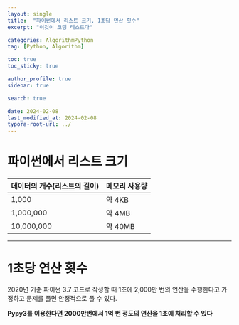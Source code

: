 ```yaml
---
layout: single
title:  "파이썬에서 리스트 크기, 1초당 연산 횟수"
excerpt: "이것이 코딩 테스트다"

categories: AlgorithmPython
tag: [Python, Algorithm]

toc: true
toc_sticky: true

author_profile: true
sidebar: true

search: true

date: 2024-02-08
last_modified_at: 2024-02-08
typora-root-url: ../
---
```


# 파이썬에서 리스트 크기

| 데이터의 개수(리스트의 길이) | 메모리 사용량 |
| ---------------------------- | ------------- |
| 1,000                        | 약 4KB        |
| 1,000,000                    | 약 4MB        |
| 10,000,000                   | 약 40MB       |





------

# 1초당 연산 횟수

2020년 기준 파이썬 3.7 코드로 작성할 때 1초에 2,000만 번의 연산을 수행한다고 가정하고 문제를 풀면 안정적으로 풀 수 있다.



**Pypy3를 이용한다면 2000만번에서 1억 번 정도의 연산을 1초에 처리할 수 있다**